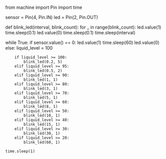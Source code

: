 from machine import Pin
import time

sensor = Pin(4, Pin.IN)
led = Pin(2, Pin.OUT)

def blink_led(interval, blink_count):
    for _ in range(blink_count):
        led.value(1)
        time.sleep(0.1)
        led.value(0)
        time.sleep(0.1)
    time.sleep(interval)

while True:
    if sensor.value() == 0:
        led.value(1)
        time.sleep(60)
        led.value(0)
    else:
        liquid_level = 100

        if liquid_level >= 100:
            blink_led(0.2, 5)
        elif liquid_level >= 95:
            blink_led(0.5, 2)
        elif liquid_level >= 90:
            blink_led(1, 1)
        elif liquid_level >= 80:
            blink_led(3, 1)
        elif liquid_level >= 70:
            blink_led(5, 1)
        elif liquid_level >= 60:
            blink_led(8, 1)
        elif liquid_level >= 50:
            blink_led(10, 1)
        elif liquid_level >= 40:
            blink_led(15, 1)
        elif liquid_level >= 30:
            blink_led(30, 1)
        elif liquid_level >= 20:
            blink_led(60, 1)

    time.sleep(1)

